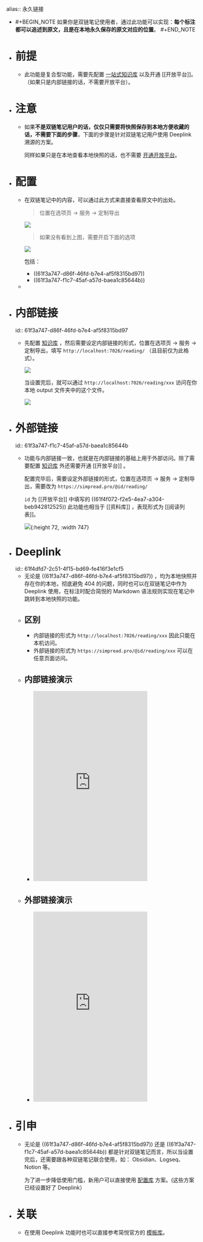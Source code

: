 alias:: 永久链接

- #+BEGIN_NOTE
  如果你是双链笔记使用者，通过此功能可以实现：**每个标注都可以追述到原文，且是在本地永久保存的原文对应的位置**。
  #+END_NOTE
- # 前提
	- 此功能是复合型功能，需要先配置 [一站式知识库](https://www.yuque.com/kenshin/simpread/wkswh7) 以及开通 [[开放平台]]。（如果只是内部链接的话，不需要开放平台）。
- # 注意
	- 如果**不是双链笔记用户的话，仅仅只需要将快照保存到本地方便收藏的话，不需要下面的步骤**，下面的步骤是针对双链笔记用户使用 Deeplink 溯源的方案。
	  
	  同样如果只是在本地查看本地快照的话，也不需要  [开通开放平台](https://www.yuque.com/kenshin/simpread/ieu1w6)。
- # 配置
	- 在双链笔记中的内容，可以通过此方式来直接查看原文中的出处。
	  
	  > 位置在选项页 → 服务 → 定制导出
	  
	  ![](https://s1.ax1x.com/2022/11/13/zFrClR.png)
	  > 如果没有看到上图，需要开启下面的选项
	  
	  ![](https://s1.ax1x.com/2022/11/13/zFriOx.png)
	  
	    包括：
		- ((61f3a747-d86f-46fd-b7e4-af5f8315bd97))
		- ((61f3a747-f1c7-45af-a57d-baea1c85644b))
	-
- # 内部链接
  id:: 61f3a747-d86f-46fd-b7e4-af5f8315bd97
	- 先配置 [知识库](https://www.yuque.com/kenshin/simpread/wkswh7) ，然后需要设定内部链接的形式，位置在选项页 → 服务 → 定制导出，填写 `http://localhost:7026/reading/` （且目前仅为此格式）。
	  
	  ![](https://s1.ax1x.com/2022/11/12/ziurMq.png)
	  
	  当设置完后，就可以通过 `http://localhost:7026/reading/xxx` 访问在你本地 output 文件夹中的这个文件。
	  
	  ![](https://s1.ax1x.com/2022/11/14/zkLriF.png)
- # 外部链接
  id:: 61f3a747-f1c7-45af-a57d-baea1c85644b
	- 功能与内部链接一致，也就是在内部链接的基础上用于外部访问。除了需要配置 [知识库](https://www.yuque.com/kenshin/simpread/wkswh7) 外还需要开通  [[开放平台]] 。
	  
	  配置完毕后，需要设定外部链接的形式，位置在选项页 → 服务 → 定制导出，需要改为 `https://simpread.pro/@id/reading/`  
	  
	  `id` 为 [[开放平台]] 中填写的 ((61f4f072-f2e5-4ea7-a304-beb942812525)) 此功能也相当于  [[资料库]] ，表现形式为 [[阅读列表]]。
	  
	  ![](https://s1.ax1x.com/2022/11/12/ziuIQ1.png){:height 72, :width 747}
- # Deeplink
  id:: 61f4dfd7-2c51-4f15-bd69-fe416f3e1cf5
	- 无论是 ((61f3a747-d86f-46fd-b7e4-af5f8315bd97)) ，均为本地快照并存在你的本地，彻底避免 404 的问题，同时也可以在双链笔记中作为 Deeplink 使用，在标注时配合简悦的 Markdown 语法规则实现在笔记中跳转到本地快照的功能。
	- ## 区别
		- 内部链接的形式为 `http://localhost:7026/reading/xxx` 因此只能在本机访问。
		- 外部链接的形式为 `https://simpread.pro/@id/reading/xxx` 可以在任意页面访问。
	- ## 内部链接演示
		- <iframe src="https://player.bilibili.com/player.html?aid=422952699&bvid=BV1p3411e7rY&cid=479192528&page=1" scrolling="no" border="0" frameborder="no" framespacing="0" allowfullscreen="true" height="500"> </iframe>
	- ## 外部链接演示
		- <iframe src="https:////player.bilibili.com/player.html?aid=422952699&bvid=BV1p3411e7rY&cid=479192528&page=1" scrolling="no" border="0" frameborder="no" framespacing="0" allowfullscreen="true" height="500"> </iframe>
- # 引申
	- 无论是 ((61f3a747-d86f-46fd-b7e4-af5f8315bd97)) 还是 ((61f3a747-f1c7-45af-a57d-baea1c85644b)) 都是针对双链笔记而言，所以当设置完后，还需要跟各种双链笔记联合使用，如： Obsidian、Logseq、Notion 等。
	  
	  为了进一步降低使用门槛，新用户可以直接使用 [配置库](https://www.yuque.com/kenshin/simpread/ds8zk0) 方案。(这些方案已经设置好了 Deeplink）
- # 关联
	- 在使用 Deeplink 功能时也可以直接参考简悦官方的 [模板库](https://github.com/Kenshin/simpread/discussions/2153)。